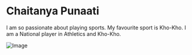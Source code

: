 # Chaitanya Punaati #
I am so passionate about playing sports. My favourite sport is Kho-Kho. I am a National player in Athletics and Kho-Kho. 

![Image](https://github.com/ChaitanyaPunaati/assignment2_Punaati/blob/main/Pictures/Sport-PresetLove-Featured-1.jpg)